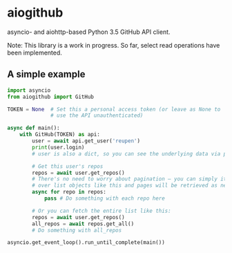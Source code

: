 # aiogithub

asyncio- and aiohttp-based Python 3.5 GitHub API client.

Note: This library is a work in progress. So far, select read operations have been implemented.

## A simple example

```python
import asyncio
from aiogithub import GitHub

TOKEN = None  # Set this a personal access token (or leave as None to 
              # use the API unauthenticated) 

async def main():
    with GitHub(TOKEN) as api:
        user = await api.get_user('reupen')
        print(user.login)
        # user is also a dict, so you can see the underlying data via print(user) 

        # Get this user's repos
        repos = await user.get_repos()
        # There's no need to worry about pagination – you can simply iterate 
        # over list objects like this and pages will be retrieved as needed:
        async for repo in repos:
            pass # Do something with each repo here

        # Or you can fetch the entire list like this:
        repos = await user.get_repos()
        all_repos = await repos.get_all()
        # Do something with all_repos 

asyncio.get_event_loop().run_until_complete(main())
```